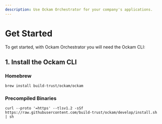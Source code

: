 ```yaml
---
description: Use Ockam Orchestrator for your company's applications.
---
```


# Get Started

To get started, with Ockam Orchestrator you will need the Ockam CLI:

## 1. Install the Ockam CLI

### Homebrew

```bash
brew install build-trust/ockam/ockam
```

### Precompiled Binaries

```shell
curl --proto '=https' --tlsv1.2 -sSf https://raw.githubusercontent.com/build-trust/ockam/develop/install.sh | sh
```
